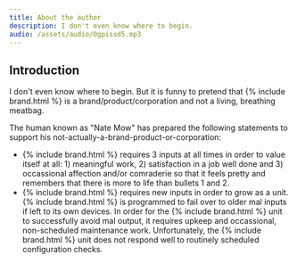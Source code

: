 ```yaml
---
title: About the author
description: I don't even know where to begin.
audio: /assets/audio/Ogpissd5.mp3
---
```


## Introduction

I don't even know where to begin. But it is funny to pretend that {% include brand.html %} is a brand/product/corporation and not a living, breathing meatbag.

The human known as "Nate Mow" has prepared the following statements to support his not-actually-a-brand-product-or-corporation:

* {% include brand.html %} requires 3 inputs at all times in order to value itself at all: 1) meaningful work, 2) satisfaction in a job well done and 3) occassional affection and/or comraderie so that it feels pretty and remembers that there is more to life than bullets 1 and 2.
* {% include brand.html %} requires new inputs in order to grow as a unit. {% include brand.html %} is programmed to fail over to older mal inputs if left to its own devices. In order for the {% include brand.html %} unit to successfully avoid mal output, it requires upkeep and occassional, non-scheduled maintenance work. Unfortunately, the {% include brand.html %} unit does not respond well to routinely scheduled configuration checks.
